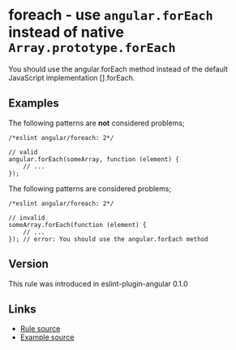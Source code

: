 <!-- WARNING: Generated documentation. Edit docs and examples in the rule and examples file ('rules/foreach.js', 'examples/foreach.js'). -->

# foreach - use `angular.forEach` instead of native `Array.prototype.forEach`

You should use the angular.forEach method instead of the default JavaScript implementation [].forEach.

## Examples

The following patterns are **not** considered problems;

    /*eslint angular/foreach: 2*/

    // valid
    angular.forEach(someArray, function (element) {
        // ...
    });

The following patterns are considered problems;

    /*eslint angular/foreach: 2*/

    // invalid
    someArray.forEach(function (element) {
        // ...
    }); // error: You should use the angular.forEach method

## Version

This rule was introduced in eslint-plugin-angular 0.1.0

## Links

* [Rule source](../rules/foreach.js)
* [Example source](../examples/foreach.js)
